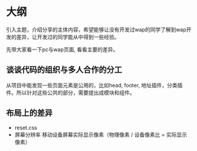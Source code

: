# 大纲
引入主题，介绍分享的主体内容，希望能够让没有开发过wap的同学了解到wap开发的差异，让开发过的同学能从中得到一些经验。

先带大家看一下pc与wap页面, 看看主要的差异。

## 谈谈代码的组织与多人合作的分工
从项目中能发现一些页面元素是公用的，比如head, footer, 地址插件，分类插件。所以针对这些公共的部分，需要提出成模块和组件。


## 布局上的差异
- reset.css
- 屏幕分辨率
移动设备屏幕实际显示像素（物理像素 / 设备像素比 = 实际显示像素）
